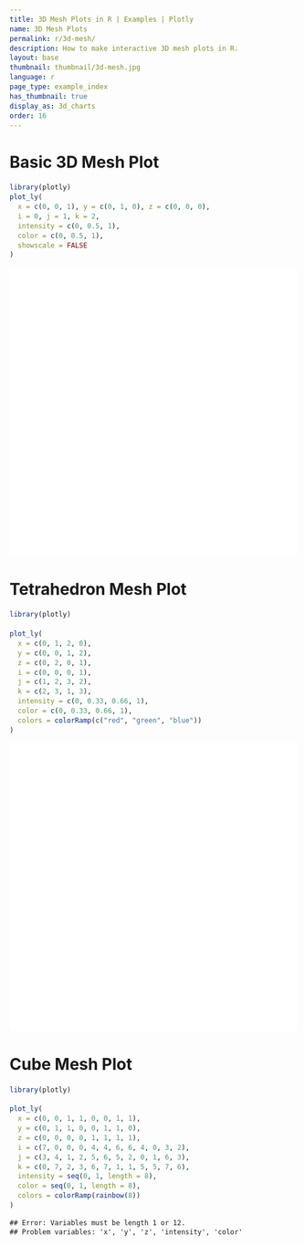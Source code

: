 ```yaml
---
title: 3D Mesh Plots in R | Examples | Plotly
name: 3D Mesh Plots
permalink: r/3d-mesh/
description: How to make interactive 3D mesh plots in R.
layout: base
thumbnail: thumbnail/3d-mesh.jpg
language: r
page_type: example_index
has_thumbnail: true
display_as: 3d_charts
order: 16
---
```




# Basic 3D Mesh Plot


```r
library(plotly)
plot_ly(
  x = c(0, 0, 1), y = c(0, 1, 0), z = c(0, 0, 0),
  i = 0, j = 1, k = 2,
  intensity = c(0, 0.5, 1), 
  color = c(0, 0.5, 1),
  showscale = FALSE
)
```

![plot of chunk unnamed-chunk-2](figure/unnamed-chunk-2-1.png)



# Tetrahedron Mesh Plot


```r
library(plotly)

plot_ly(
  x = c(0, 1, 2, 0),
  y = c(0, 0, 1, 2),
  z = c(0, 2, 0, 1),
  i = c(0, 0, 0, 1),
  j = c(1, 2, 3, 2),
  k = c(2, 3, 1, 3),
  intensity = c(0, 0.33, 0.66, 1),
  color = c(0, 0.33, 0.66, 1),
  colors = colorRamp(c("red", "green", "blue"))
)
```

![plot of chunk unnamed-chunk-4](figure/unnamed-chunk-4-1.png)



# Cube Mesh Plot


```r
library(plotly)

plot_ly(
  x = c(0, 0, 1, 1, 0, 0, 1, 1),
  y = c(0, 1, 1, 0, 0, 1, 1, 0),
  z = c(0, 0, 0, 0, 1, 1, 1, 1),
  i = c(7, 0, 0, 0, 4, 4, 6, 6, 4, 0, 3, 2),
  j = c(3, 4, 1, 2, 5, 6, 5, 2, 0, 1, 6, 3),
  k = c(0, 7, 2, 3, 6, 7, 1, 1, 5, 5, 7, 6),
  intensity = seq(0, 1, length = 8),
  color = seq(0, 1, length = 8),
  colors = colorRamp(rainbow(8))
)
```

```
## Error: Variables must be length 1 or 12.
## Problem variables: 'x', 'y', 'z', 'intensity', 'color'
```


